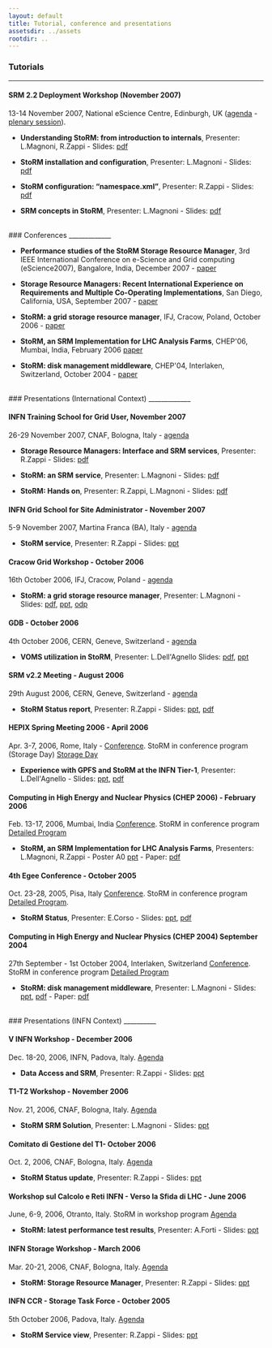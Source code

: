 ```yaml
---
layout: default
title: Tutorial, conference and presentations
assetsdir: ../assets
rootdir: ..
---
```


### Tutorials
____________

#### SRM 2.2 Deployment Workshop (November 2007)
13-14 November 2007, National eScience Centre, Edinburgh, UK ([agenda](http://indico.cern.ch/sessionDisplay.py?sessionId=16&slotId=0&confId=21405#2007-11-13) - [plenary session](http://indico.cern.ch/sessionDisplay.py?sessionId=1&slotId=0&confId=21405#2007-11-13)).

* **Understanding StoRM: from introduction to internals**, Presenter: L.Magnoni, R.Zappi - Slides: [pdf](assets/media/tutorials/understanding-storm.pdf)

* **StoRM installation and configuration**, Presenter: L.Magnoni  - Slides: [pdf](assets/media/tutorials/installation-configuration-storm.pdf)

* **StoRM configuration: “namespace.xml”**, Presenter: R.Zappi - Slides: [pdf](assets/media/tutorials/namespace-storm.pdf)

* **SRM concepts in StoRM**, Presenter: L.Magnoni - Slides: [pdf](assets/media/tutorials/srm-concepts-storm.pdf)

<br/>
### Conferences
_____________

* **Performance studies of the StoRM Storage Resource Manager**, 3rd IEEE International Conference on e-Science and Grid computing (eScience2007), Bangalore, India, December 2007 - [paper](assets/media/conferences/performancestorm-escience2007.pdf)

* **Storage Resource Managers: Recent International Experience on Requirements and Multiple Co-Operating Implementations**, San Diego, California, USA, September 2007 - [paper](assets/media/conferences/mss.srm.paper.final.pdf)

* **StoRM: a grid storage resource manager**, IFJ, Cracow, Poland, October 2006 - [paper](assets/media/conferences/storm_cgw06.pdf)

* **StoRM, an SRM Implementation for LHC Analysis Farms**, CHEP'06, Mumbai, India, February 2006 [paper](assets/media/conferences/storm_chep2006-paper.pdf)

* **StoRM: disk management middleware**, CHEP'04, Interlaken, Switzerland, October 2004 - [paper](assets/media/conferences/storm_chep2004.pdf)

<br/>
### Presentations (International Context)
_____________

#### INFN Training School for Grid User, November 2007

26-29 November 2007, CNAF, Bologna, Italy - [agenda](http://agenda.cnaf.infn.it/sessionDisplay.py?sessionId=2&slotId=0&confId=54#2007-11-27)

* **Storage Resource Managers: Interface and SRM services**, Presenter: R.Zappi - Slides: [pdf](assets/media/presentations/srm-services.pdf)

* **StoRM: an SRM service**, Presenter: L.Magnoni - Slides: [pdf](assets/media/presentations/storm-tutorial.pdf)

* **StoRM: Hands on**, Presenter: R.Zappi, L.Magnoni - Slides: [pdf](assets/media/presentations/storm-hands-on.pdf)

#### INFN Grid School for Site Administrator - November 2007

5-9 November 2007, Martina Franca (BA), Italy - [agenda](https://agenda.infn.it/conferenceOtherViews.py?view=standard&confId=89)

* **StoRM service**, Presenter: R.Zappi - Slides: [ppt](assets/media/presentations/se-storm.ppt)

#### Cracow Grid Workshop - October 2006

16th October 2006, IFJ, Cracow, Poland - [agenda](http://www.cyfronet.pl/cgw06/agenda.html)

* **StoRM: a grid storage resource manager**, Presenter: L.Magnoni - Slides: [pdf](assets/media/presentations/storm_cgw_06_krakow.pdf), [ppt](assets/media/presentations/storm_cgw_06_krakow.ppt), [odp](assets/media/presentations/storm_cgw_06_krakow.odp)

#### GDB - October 2006

4th October 2006, CERN, Geneve, Switzerland - [agenda](http://agenda.cern.ch/fullAgenda.php?ida=a057710)

* **VOMS utilization in StoRM**, Presenter: L.Dell'Agnello Slides: [pdf](assets/media/presentations/storm-voms-utilization.pdf), [ppt](assets/media/presentations/storm_voms_utilization.ppt)

#### SRM v2.2 Meeting - August 2006

29th August 2006, CERN, Geneve, Switzerland - [agenda](http://agenda.cern.ch/fullAgenda.php?ida=a063257)

* **StoRM Status report**, Presenter: R.Zappi - Slides: [ppt](assets/media/presentations/storm_srmv2.2_status.ppt), [pdf](assets/media/presentations/storm-srmv2.2-status.pdf)

#### HEPIX Spring Meeting 2006 - April 2006

Apr. 3-7, 2006, Rome, Italy - [Conference](http://hepix.caspur.it/spring2006/). StoRM in conference program (Storage Day) [Storage Day](http://hepix.caspur.it/spring2006/agenda.php#thursday)

* **Experience with GPFS and StoRM at the INFN Tier-1**, Presenter: L.Dell'Agnello - Slides: [ppt](assets/media/presentations/storm-infn-t1.ppt), [pdf](assets/media/presentations/storm-infn-t1.pdf)

#### Computing in High Energy and Nuclear Physics (CHEP 2006) - February 2006

Feb. 13-17, 2006, Mumbai, India [Conference](http://www.tifr.res.in/~chep06/). StoRM in conference program [Detailed Program](http://indico.cern.ch/contributionDisplay.py?contribId=373&sessionId=13&confId=048)

* **StoRM, an SRM Implementation for LHC Analysis Farms**, Presenters: L.Magnoni, R.Zappi - Poster A0 [ppt](assets/media/presentations/storm_poster_2.ppt) - Paper: [pdf](assets/media/presentations/storm_chep2006-paper.pdf)

#### 4th Egee Conference - October 2005

Oct. 23-28, 2005, Pisa, Italy [Conference](http://public.eu-egee.org/conferences/4th/). StoRM in conference program [Detailed Program](http://indico.cern.ch/contributionDisplay.py?contribId=129&sessionId=22&confId=a0514).
 
* **StoRM Status**, Presenter: E.Corso - Slides: [ppt](assets/media/presentations/storm-status-report-4th-egee-pisa-oct-2005.ppt), [pdf](assets/media/presentations/storm-status-report-4th-egee-pisa-oct-2005.pdf)

#### Computing in High Energy and Nuclear Physics (CHEP 2004) September 2004

27th September - 1st October 2004, Interlaken, Switzerland [Conference](http://chep2004.web.cern.ch/chep2004/). StoRM in conference program [Detailed Program](http://indico.cern.ch/contributionDisplay.py?contribId=461&sessionId=10&confId=0)

* **StoRM: disk management middleware**, Presenter: L.Magnoni - Slides: [ppt](assets/media/presentations/storm_chep2004.ppt), [pdf](assets/media/presentations/storm_chep2004_slides.pdf) - Paper: [pdf](assets/media/presentations/storm_chep2004.pdf)

<br/>
### Presentations (INFN Context)
__________

#### V INFN Workshop - December 2006

Dec. 18-20, 2006, INFN, Padova, Italy. [Agenda](http://agenda.cnaf.infn.it/conferenceDisplay.py?confId=3)

* **Data Access and SRM**, Presenter: R.Zappi - Slides: [ppt](assets/media/presentations/dm-v1.9.ppt)

#### T1-T2 Workshop - November 2006

Nov. 21, 2006, CNAF, Bologna, Italy. [Agenda](http://agenda.cnaf.infn.it/conferenceTimeTable.py?confId=0)

* **StoRM SRM Solution**, Presenter: L.Magnoni - Slides: [ppt](assets/media/presentations/t1t2_workshop.ppt)

#### Comitato di Gestione del T1- October 2006

Oct. 2, 2006, CNAF, Bologna, Italy. [Agenda](https://grid-it.cnaf.infn.it/cdsagenda//fullAgenda.php?ida=a0684)

* **StoRM Status update**, Presenter: R.Zappi - Slides: [ppt](assets/media/presentations/storm_v2.2_2_ott_status.ppt)

#### Workshop sul Calcolo e Reti INFN - Verso la Sfida di LHC - June 2006

June, 6-9, 2006, Otranto, Italy. StoRM in workshop program [Agenda](http://agenda.pi.infn.it/fullAgenda.php?ida=a06133)

* **StoRM: latest performance test results**, Presenter: A.Forti - Slides: [ppt](assets/media/presentations/storm_otranto_calcoloreti.ppt)

#### INFN Storage Workshop - March 2006

Mar. 20-21, 2006, CNAF, Bologna, Italy. [Agenda](https://grid-it.cnaf.infn.it/cdsagenda//fullAgenda.php?ida=a068)

* **StoRM: Storage Resource Manager**, Presenter: R.Zappi - Slides: [ppt](assets/media/presentations/storm_storageworkshop_21march2006.ppt)

#### INFN CCR - Storage Task Force - October 2005

5th October 2006, Padova, Italy. [Agenda](http://www.ge.infn.it/calcolo/progetti/storage/riunioni/Padova_2005-10-05/agenda.html)

* **StoRM Service view**, Presenter: R.Zappi - Slides: [ppt](assets/media/presentations/ccr-storagetf-storm.ppt)


<br/><br/>
<br/><br/>